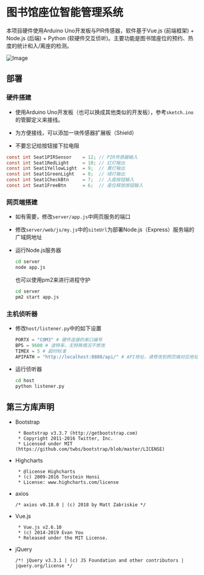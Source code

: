 # 图书馆座位智能管理系统

本项目硬件使用Arduino Uno开发板与PIR传感器，软件基于Vue.js (前端框架) + Node.js (后端) + Python (软硬件交互侦听)。主要功能是图书馆座位的预约、热度的统计和入/离座的检测。

![Image](https://s2.ax1x.com/2019/10/09/uo9ckT.jpg)

## 部署

### 硬件搭建

- 使用Arduino Uno开发板（也可以换成其他类似的开发板），参考`sketch.ino`的管脚定义来接线。

- 为方便接线，可以添加一块传感器扩展板（Shield）
- 不要忘记给按钮接下拉电阻

```c
const int Seat1PIRSensor 	= 12; // PIR传感器输入
const int Seat1RedLight 	= 10; // 红灯输出
const int Seat1YellowLight 	= 9;  // 黄灯输出
const int Seat1GreenLight 	= 8;  // 绿灯输出
const int Seat1CheckBtn 	= 7;  // 入座按钮输入
const int Seat1FreeBtn 		= 6;  // 座位释放按钮输入
```

### 网页端搭建

- 如有需要，修改`server/app.js`中网页服务的端口

- 修改`server/web/js/my.js`中的`siteUrl`为部署Node.js（Express）服务端的广域网地址

- 运行Node.js服务器

  ```bash
  cd server
  node app.js
  ```

  也可以使用pm2来进行进程守护

  ```bash
  cd server
  pm2 start app.js
  ```

### 主机侦听器

- 修改`host/listener.py`中的如下设置

  ```python
  PORTX = "COM3" # 硬件连接的串口编号
  BPS = 9600 # 波特率，无特殊情况不修改
  TIMEX = 5 # 超时标准
  APIPATH = "http://localhost:8888/api/" # API地址，请修改到网页端对应地址
  ```

- 运行侦听器

  ```bash
  cd host
  python listener.py
  ```

## 第三方库声明

- Bootstrap

  ```
   * Bootstrap v3.3.7 (http://getbootstrap.com)
   * Copyright 2011-2016 Twitter, Inc.
   * Licensed under MIT (https://github.com/twbs/bootstrap/blob/master/LICENSE)
  ```

- Highcharts

  ```
   * @license Highcharts
   * (c) 2009-2016 Torstein Honsi
   * License: www.highcharts.com/license
  ```

- axios

  ```
  /* axios v0.18.0 | (c) 2018 by Matt Zabriskie */
  ```

- Vue.js

  ```
   * Vue.js v2.6.10
   * (c) 2014-2019 Evan You
   * Released under the MIT License.
  ```

- jQuery

  ```
  /*! jQuery v3.3.1 | (c) JS Foundation and other contributors | jquery.org/license */
  ```

  